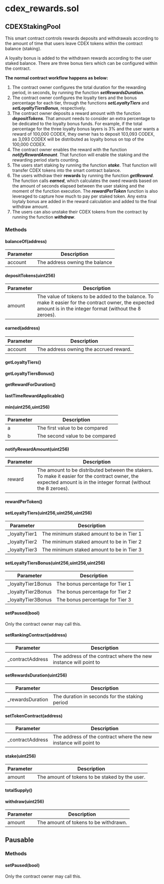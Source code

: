 # cdex_rewards.sol

## CDEXStakingPool
This smart contract controls rewards deposits and withdrawals according to the amount of time that users leave CDEX tokens within the contract balance (staking).

A loyalty bonus is added to the withdrawn rewards according to the user staked balance. There are three bonus tiers which can be configured within the contract.

**The normal contract workflow happens as below:**

1. The contract owner configures the total duration for the rewarding period, in seconds, by running the function ***setRewardsDuration***.
2. The contract owner configures the loyalty tiers and the bonus percentage for each tier, through the functions ***setLoyaltyTiers*** and ***setLoyaltyTiersBonus***, respectively.
3. The contract owner deposits a reward amount with the function ***depositTokens***. That amount needs to consider an extra percentage to be dedicated to the loyalty bonus funds. For example, if the total percentage for the three loyalty bonus layers is 3% and the user wants a reward of 100,000 CODEX, they owner has to deposit 103,093 CODEX, as 3,093 CODEX will be distributed as loyalty bonus on top of the 100,000 CODEX.
4. The contract owner enables the reward with the function ***notifyRewardAmount***. That function will enable the staking and the rewarding period starts counting.
5. The users start staking by running the function ***stake***. That function will transfer CDEX tokens into the smart contract balance.
6. The users withdraw their **rewards** by running the function ***getReward***. The function calls ***earned***, which calculates the owed rewards based on the amount of seconds elapsed between the user staking and the moment of the function execution. The ***rewardPerToken*** function is also leveraged to capture how much to pay per staked token.
Any extra loytaly bonus are added in the reward calculation and added to the final withdraw amount.
5. The users can also unstake their CDEX tokens from the contract by running the function ***withdraw***.

### Methods

#### balanceOf(address)


|Parameter|Description|
|---------|-----------|
|account|The address owning the balance|

#### depositTokens(uint256)


|Parameter|Description|
|---------|-----------|
|amount|The value of tokens to be added to the balance.        To make it easier for the contract owner, the expected amount        is in the integer format (without the 8 zeroes).|

#### earned(address)


|Parameter|Description|
|---------|-----------|
|account|The address owning the accrued reward.|

#### getLoyaltyTiers()

#### getLoyaltyTiersBonus()

#### getRewardForDuration()

#### lastTimeRewardApplicable()

#### min(uint256,uint256)


|Parameter|Description|
|---------|-----------|
|a|The first value to be compared|
|b|The second value to be compared|

#### notifyRewardAmount(uint256)


|Parameter|Description|
|---------|-----------|
|reward|The amount to be distributed between the stakers.        To make it easier for the contract owner, the expected amount        is in the integer format (without the 8 zeroes).|

#### rewardPerToken()

#### setLoyaltyTiers(uint256,uint256,uint256)


|Parameter|Description|
|---------|-----------|
|_loyaltyTier1|The minimum staked amount to be in Tier 1|
|_loyaltyTier2|The minimum staked amount to be in Tier 2|
|_loyaltyTier3|The minimum staked amount to be in Tier 3|

#### setLoyaltyTiersBonus(uint256,uint256,uint256)


|Parameter|Description|
|---------|-----------|
|_loyaltyTier1Bonus|The bonus percentage for Tier 1|
|_loyaltyTier2Bonus|The bonus percentage for Tier 2|
|_loyaltyTier3Bonus|The bonus percentage for Tier 3|

#### setPaused(bool)

Only the contract owner may call this.

#### setRankingContract(address)


|Parameter|Description|
|---------|-----------|
|_contractAddress|The address of the contract where        the new instance will point to|

#### setRewardsDuration(uint256)


|Parameter|Description|
|---------|-----------|
|_rewardsDuration|The duration in seconds for the staking period|

#### setTokenContract(address)


|Parameter|Description|
|---------|-----------|
|_contractAddress|The address of the contract where        the new instance will point to|

#### stake(uint256)


|Parameter|Description|
|---------|-----------|
|amount|The amount of tokens to be staked by the user.|

#### totalSupply()

#### withdraw(uint256)


|Parameter|Description|
|---------|-----------|
|amount|The amount of tokens to be withdrawn.|

## Pausable

### Methods

#### setPaused(bool)

Only the contract owner may call this.

